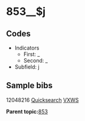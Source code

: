 # 853\_\_$j

## Codes

-   Indicators
    -   First: \_
    -   Second: \_
-   Subfield: j

## Sample bibs

12048216 [Quicksearch](https://search.library.yale.edu/catalog/12048216) [VXWS](http://prodorbis.library.yale.edu:7014/vxws/GetHoldingsService?bibId=12048216)

**Parent topic:**[853](../../tags/853/853.md)

